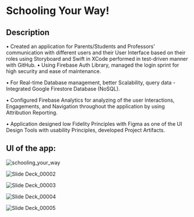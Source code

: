 # Schooling Your Way!

<h2>Description</h2>

• Created an application for Parents/Students and Professors’ communication with different users and their User Interface based on their roles using Storyboard and Swift in XCode performed in test-driven manner with GitHub.
• Using Firebase Auth Library, managed the login sprint for high security and ease of maintenance.

• For Real-time Database management, better Scalability, query data - Integrated Google Firestore Database (NoSQL).

• Configured Firebase Analytics for analyzing of the user Interactions, Engagements, and Navigation throughout the application by using Attribution Reporting.

• Application designed low Fidelity Principles with Figma as one of the UI Design Tools with usability Principles, developed Project Artifacts.

<h2>UI of the app:</h2>

![schooling_your_way](https://github.com/FloridMaclean/Schooling-your-Way-/assets/70654351/45733443-06f4-416c-94cb-74a6a1934734)

![Slide Deck_00002](https://github.com/FloridMaclean/Schooling-your-Way-/assets/70654351/b3681047-238b-4cb2-b454-cf9654aa36d9)

![Slide Deck_00003](https://github.com/FloridMaclean/Schooling-your-Way-/assets/70654351/e22f2589-e908-434a-a1e0-027f6f3d2e5f)

![Slide Deck_00004](https://github.com/FloridMaclean/Schooling-your-Way-/assets/70654351/6efec516-57c8-47fd-ba47-3ab4817a28db)

![Slide Deck_00005](https://github.com/FloridMaclean/Schooling-your-Way-/assets/70654351/cb0924f4-b79c-49ec-b0fa-91855f5456ae)
